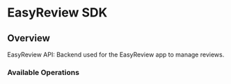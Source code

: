 # EasyReview SDK


## Overview

EasyReview API: Backend used for the EasyReview app to manage reviews.

### Available Operations

